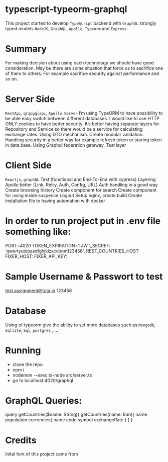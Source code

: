 # typescript-typeorm-graphql

This project started to develop `TypeScript` backend with `GraphQL` strongly typed models
`NodeJS`, `GraphQL`, `Apollo`, `Typeorm` and `Express`.

# Summary

For making decision about using each technology we should have good consideration. May be there are some situation that force us to sacrifice one of them to others. For example sacrifice security against performance and so on.

# Server Side

`RestApi`, `qrapgqlapi`, `Apollo Server`
I’m using TypeORM to have possibility to be able easy switch between different databases.
I would like to use HTTP ONLY cookies to have better security.
It’s better having separate layers for Repository and Service so there would be a service for calculating exchange rates.
Using DTO mechanism.
Create modular validation.
Handling security in a better way for example refresh token or storing token in data base.
Using Graphql federation gateway.
Test layer

# Client Side

`Reactjs`, `graphQL`
Test (functional and End-To-End with cypress)
Layering Apollo better (Link, Retry, Auth, Config, URL)
Auth handling in a good way
Create browsing history
Create component for search
Create component for using inside suspence
Logout
Setup nginx, create build
Create installation file to having automation with docker


# In order to run project put in .env file something like:

PORT=4020
TOKEN_EXPIRATION=1
JWT_SECRET: 'qwertyuiopasdfghjklzxcvbnm123456',
REST_COUNTRIES_HOST:
FIXER_HOST:
FIXER_API_KEY:

# Sample Username & Passwort to test

test.assignment@tuta.io
123456

# Database

Using of typeorm give the ability to set more databases such as
`Mongodb`, `Sqllite`, `Sql`, `postgres` , ...

# Running

- clone the repo
- npm i
- nodemon --exec ts-node src/server.ts
- go to localhost:4020/graphql

# GraphQL Queries:

query getCountries($name: String){
    getCountries(name: Iran){
        name
        population
        currencies{
            name
            code
            symbol
            exchangeRate
        }
    }
}

# Credits

Inital fork of this project came from

